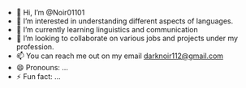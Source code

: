- 👋 Hi, I’m @Noir01101
- 👀 I’m interested in understanding different aspects of languages.
- 🌱 I’m currently learning linguistics and communication 
- 💞️ I’m looking to collaborate on various jobs and projects under my profession.
- 📫 You can reach me out on my email darknoir112@gmail.com
- 😄 Pronouns: ...
- ⚡ Fun fact: ...

<!---
Noir01101/Noir01101 is a ✨ special ✨ repository because its `README.md` (this file) appears on your GitHub profile.
You can click the Preview link to take a look at your changes.
--->
